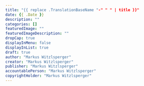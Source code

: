 ```yaml
---
title: "{{ replace .TranslationBaseName "-" " " | title }}"
date: {{ .Date }}
description: ""
categories: []
featuredImage: ""
featuredImageDescription: ""
dropCap: true
displayInMenu: false
displayInList: true
draft: true
author: "Markus Witzlsperger"
creator: "Markus Witzlsperger"
publisher: "Markus Witzlsperger"
accountablePerson: "Markus Witzlsperger"
copyrightHolder: "Markus Witzlsperger"
---
```

